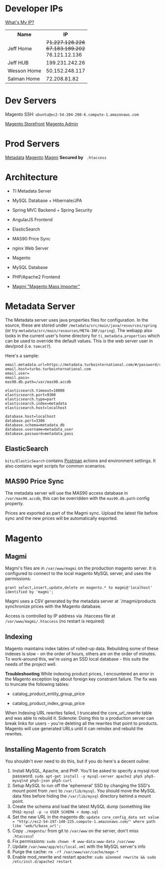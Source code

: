 Developer IPs
=============
[What's My IP?](http://www.whatismyip.com/)
<table>
  <tr>
    <th>Name</th>
    <th>IP</th>
  </tr>
  <tr>
    <td>Jeff Home</td>
    <td><strike>71.227.128.226</strike><br/>
        <strike>67.183.189.202</strike><br/>
        76.121.12.136
    </td>
  </tr>
  <tr>
    <td>Jeff HUB</td>
    <td>199.231.242.26</td>
  </tr>
  <tr>
    <td>Wesson Home</td>
    <td>50.152.248.117</td>
  </tr>
  <tr>
    <td>Salman Home</td>
    <td>72.208.81.82</td>
  </tr>
</table>

Dev Servers
===========
Magento SSH: `ubuntu@ec2-54-204-208-6.compute-1.amazonaws.com`

[Magento Storefront](http://ec2-54-197-60-94.compute-1.amazonaws.com/)
[Magento Admin](http://ec2-54-197-60-94.compute-1.amazonaws.com/admin)


Prod Servers
============
[Metadata](https://metadata.turbointernational.com)
[Magento](https://store.turbointernational.com)
[Magmi](https://store.turbointernational.com/magmi/web/magmi.php) **Secured by** ` .htaccess`


Architecture
============

* TI Metadata Server
 * MySQL Database + Hibernate/JPA
 * Spring MVC Backend + Spring Security
 * AngularJS Frontend
 * ElasticSearch
 * MAS90 Price Sync
 * nginx Web Server

* Magento
 * MySQL Database
 * PHP/Apache2 Frontend
 * [Magmi "Magento Mass Importer"](http://sourceforge.net/projects/magmi/)


Metadata Server
===============
The Metadata server uses java properties files for configuration. In the source, these are stored under `/metadata/src/main/java/resources/spring` (or try `metadata/src/main/resources/META-INF/spring`). The webapp also looks in the current user's home directory for `ti_metadata.properties` which can be used to override the default values. This is the web server user in dev/prod (i.e. `tomcat7`).

Here's a sample:

```
email.metadata.url=https://metadata.turbointernational.com/#/password/reset/
email.host=turbo.turbointernational.com
email.user=
email.pass=
mas90.db.path=/var/mas90.accdb

elasticsearch.timeout=10000
elasticsearch.port=9300
elasticsearch.type=part
elasticsearch.index=metadata
elasticsearch.host=localhost

database.host=localhost
database.port=3306
database.schema=metadata_db
database.username=metadata_user
database.password=metadata_pass
```

ElasticSearch
-------------
`bits/ElasticSearch` contains [Postman](https://chrome.google.com/webstore/detail/postman-rest-client/fdmmgilgnpjigdojojpjoooidkmcomcm) actions and environment settings. It also contains wget scripts for common scenarios.


MAS90 Price Sync
----------------
The metadata server will use the MAS90 access database in `/var/mas90.accdb`, this can be overridden with the `mas90.db.path` config property.

Prices are exported as part of the Magmi sync. Upload the latest file before sync and the new prices will be automatically exported.

Magento
=======

Magmi
-----
Magmi's files are in `/var/www/magmi` on the production magento server. It is configured to connect to the local magento MySQL server, and uses the permissions:

```
grant select,insert,update,delete on magento.* to magmi@'localhost' identified by 'magmi';
```

Magmi uses a CSV generated by the metadata server at `/magmi/products synchronize prices with the Magento database.

Access is controlled by IP address via .htaccess file at `/var/www/magmi/.htaccess` (no restart is required)


Indexing
--------
Magento maintains index tables of rolled-up data. Rebuilding some of these indexes is slow - on the order of hours, others are on the order of minutes. To work-around this, we're using an SSD local database - this suits the needs of the project well.

**Troubleshooting**
While indexing product prices, I encountered an error in the Magento exception log about foreign key constraint failure. The fix was to truncate the following tables:

* catalog_product_entity_group_price

* catalog_product_index_group_price

When Indexing URL rewrites failed, I truncated the core_url_rewrite table and was able to rebuild it. Sidenote: Doing this to a production server can break links for users - you're deleting all the rewrites that point to products. Magento will use generated URLs until it can reindex and rebuild the rewrites.


Installing Magento from Scratch
-------------------------------
You shouldn't ever need to do this, but if you do here's a decent ouline:

1. Install MySQL, Apache, and PHP. You'll be asked to specify a mysql root password. `sudo apt-get install -y mysql-server apache2 php5 php5-mysqlnd php5-json php5-curl`
2. Setup MySQL to run off the 'ephemeral' SSD by changing the SSD's mount point from `/mnt` to `/var/lib/mysql`. You should move the MySQL data files before hiding the `/var/lib/mysql` directory behind a mount point.
3. Create the schema and load the latest MySQL dump (something like this): `mysql -p -u USER SCHEMA < dump.sql`
4. Set the new URL in the magento db: `update core_config_data set value = "http://ec2-54-197-140-225.compute-1.amazonaws.com/" where path like 'web/%/base_url';`
5. Copy `./magento/` from git to `/var/www` on the server, don't miss `.htaccess`!
6. Fix permissions: `sudo chown -R www-data:www-data /var/www`
7. Update `/var/www/app/etc/local.xml` with the MySQL server's info
8. Purge the cache: `rm -rf /var/www/var/cache/mage-*`
9. Enable mod_rewrite and restart apache: `sudo a2enmod rewrite && sudo /etc/init.d/apache2 restart`
